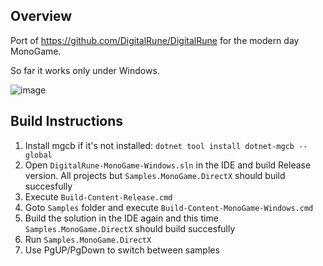 ## Overview
Port of https://github.com/DigitalRune/DigitalRune for the modern day MonoGame.

So far it works only under Windows.

![image](https://github.com/user-attachments/assets/3452879e-3edc-4a01-bbb6-4c05d450cb25)

## Build Instructions

1. Install mgcb if it's not installed: `dotnet tool install dotnet-mgcb --global`
2. Open `DigitalRune-MonoGame-Windows.sln` in the IDE and build Release version. All projects but `Samples.MonoGame.DirectX` should build succesfully
3. Execute `Build-Content-Release.cmd`
4. Goto `Samples` folder and execute `Build-Content-MonoGame-Windows.cmd`
5. Build the solution in the IDE again and this time `Samples.MonoGame.DirectX` should build succesfully
6. Run `Samples.MonoGame.DirectX`
7. Use PgUP/PgDown to switch between samples
